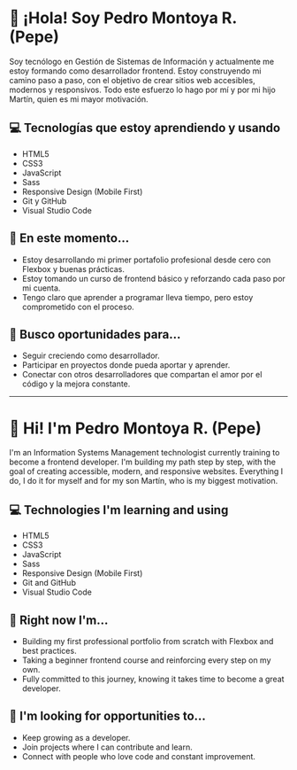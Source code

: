 # 👋 ¡Hola! Soy Pedro Montoya R. (Pepe)

Soy tecnólogo en Gestión de Sistemas de Información y actualmente me estoy formando como desarrollador frontend. Estoy construyendo mi camino paso a paso, con el objetivo de crear sitios web accesibles, modernos y responsivos. Todo este esfuerzo lo hago por mí y por mi hijo Martín, quien es mi mayor motivación.

## 💻 Tecnologías que estoy aprendiendo y usando

- HTML5
- CSS3
- JavaScript
- Sass
- Responsive Design (Mobile First)
- Git y GitHub
- Visual Studio Code

## 🎯 En este momento...

- Estoy desarrollando mi primer portafolio profesional desde cero con Flexbox y buenas prácticas.
- Estoy tomando un curso de frontend básico y reforzando cada paso por mi cuenta.
- Tengo claro que aprender a programar lleva tiempo, pero estoy comprometido con el proceso.

## 🤝 Busco oportunidades para...

- Seguir creciendo como desarrollador.
- Participar en proyectos donde pueda aportar y aprender.
- Conectar con otros desarrolladores que compartan el amor por el código y la mejora constante.

---

# 👋 Hi! I'm Pedro Montoya R. (Pepe)

I'm an Information Systems Management technologist currently training to become a frontend developer. I'm building my path step by step, with the goal of creating accessible, modern, and responsive websites. Everything I do, I do it for myself and for my son Martín, who is my biggest motivation.

## 💻 Technologies I'm learning and using

- HTML5  
- CSS3  
- JavaScript  
- Sass  
- Responsive Design (Mobile First)  
- Git and GitHub  
- Visual Studio Code

## 🎯 Right now I'm...

- Building my first professional portfolio from scratch with Flexbox and best practices.  
- Taking a beginner frontend course and reinforcing every step on my own.  
- Fully committed to this journey, knowing it takes time to become a great developer.

## 🤝 I'm looking for opportunities to...

- Keep growing as a developer.  
- Join projects where I can contribute and learn.  
- Connect with people who love code and constant improvement.
